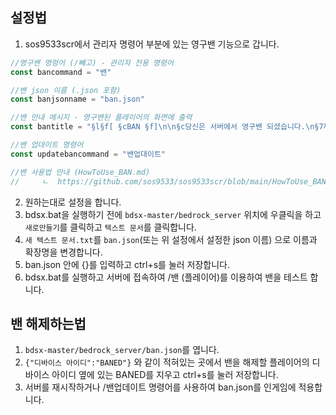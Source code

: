 ## 설정법 

1. sos9533scr에서 관리자 명령어 부분에 있는 영구밴 기능으로 갑니다.
```ts
//영구밴 명령어 (/빼고) - 관리자 전용 명령어
const bancommand = "밴"

//밴 json 이름 (.json 포함)
const banjsonname = "ban.json"

//밴 안내 메시지 - 영구밴된 플레이어의 화면에 출력
const bantitle = "§l§f[ §cBAN §f]\n\n§c당신은 서버에서 영구밴 되셨습니다.\n§7재접속이 불가능합니다."

//밴 업대이트 명령어
const updatebancommand = "밴업대이트"

//밴 사용법 안내 (HowToUse_BAN.md)
//     ㄴ  https://github.com/sos9533/sos9533scr/blob/main/HowToUse_BAN.md
```
2. 원하는대로 설정을 합니다.
3. bdsx.bat을 실행하기 전에 `bdsx-master/bedrock_server` 위치에 우클릭을 하고 `새로만들기`를 클릭하고 `텍스트 문서`를 클릭합니다.
4. `새 텍스트 문서.txt`를 `ban.json`(또는 위 설정에서 설정한 json 이름) 으로 이름과 확장명을 변경합니다.
5. ban.json 안에 {}를 입력하고 ctrl+s를 눌러 저장합니다.
6. bdsx.bat를 실행하고 서버에 접속하여 /밴 (플레이어)를 이용하여 밴을 테스트 합니다.

## 밴 해제하는법

1. `bdsx-master/bedrock_server/ban.json`를 엽니다.
2. `{"디바이스 아이디":"BANED"}` 와 같이 적혀있는 곳에서 밴을 해제할 플레이어의 디바이스 아이디 옆에 있는 BANED를 지우고 ctrl+s를 눌러 저장합니다.
3. 서버를 재시작하거나 /밴업데이트 명령어를 사용하여 ban.json를 인게임에 적용합니다. 
